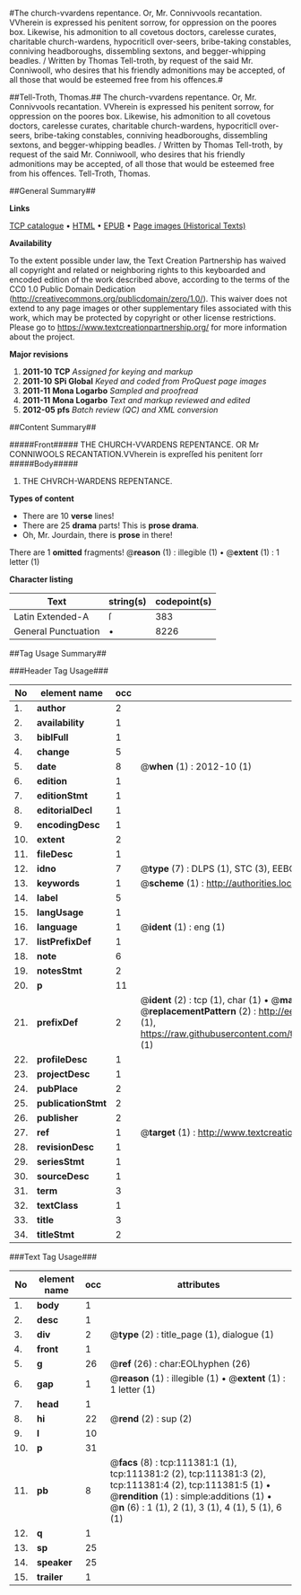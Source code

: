 #The church-vvardens repentance. Or, Mr. Connivvools recantation. VVherein is expressed his penitent sorrow, for oppression on the poores box. Likewise, his admonition to all covetous doctors, carelesse curates, charitable church-wardens, hypocriticll over-seers, bribe-taking constables, conniving headboroughs, dissembling sextons, and begger-whipping beadles. / Written by Thomas Tell-troth, by request of the said Mr. Conniwooll, who desires that his friendly admonitions may be accepted, of all those that would be esteemed free from his offences.#

##Tell-Troth, Thomas.##
The church-vvardens repentance. Or, Mr. Connivvools recantation. VVherein is expressed his penitent sorrow, for oppression on the poores box. Likewise, his admonition to all covetous doctors, carelesse curates, charitable church-wardens, hypocriticll over-seers, bribe-taking constables, conniving headboroughs, dissembling sextons, and begger-whipping beadles. / Written by Thomas Tell-troth, by request of the said Mr. Conniwooll, who desires that his friendly admonitions may be accepted, of all those that would be esteemed free from his offences.
Tell-Troth, Thomas.

##General Summary##

**Links**

[TCP catalogue](http://www.ota.ox.ac.uk/tcp/)  • 
[HTML](http://tei.it.ox.ac.uk/tcp/Texts-HTML/free/A79/A79777.html)  • 
[EPUB](http://tei.it.ox.ac.uk/tcp/Texts-EPUB/free/A79/A79777.epub) • 
[Page images (Historical Texts)](https://historicaltexts.jisc.ac.uk/eebo-99859307e)

**Availability**

To the extent possible under law, the Text Creation Partnership has waived all copyright and related or neighboring rights to this keyboarded and encoded edition of the work described above, according to the terms of the CC0 1.0 Public Domain Dedication (http://creativecommons.org/publicdomain/zero/1.0/). This waiver does not extend to any page images or other supplementary files associated with this work, which may be protected by copyright or other license restrictions. Please go to https://www.textcreationpartnership.org/ for more information about the project.

**Major revisions**

1. __2011-10__ __TCP__ *Assigned for keying and markup*
1. __2011-10__ __SPi Global__ *Keyed and coded from ProQuest page images*
1. __2011-11__ __Mona Logarbo__ *Sampled and proofread*
1. __2011-11__ __Mona Logarbo__ *Text and markup reviewed and edited*
1. __2012-05__ __pfs__ *Batch review (QC) and XML conversion*

##Content Summary##

#####Front#####
THE CHURCH-VVARDENS REPENTANCE. OR Mr CONNIWOOLS RECANTATION.VVherein is expreſſed his penitent ſorr
#####Body#####

1. THE CHVRCH-WARDENS REPENTANCE.

**Types of content**

  * There are 10 **verse** lines!
  * There are 25 **drama** parts! This is **prose drama**.
  * Oh, Mr. Jourdain, there is **prose** in there!

There are 1 **omitted** fragments! 
 @__reason__ (1) : illegible (1)  •  @__extent__ (1) : 1 letter (1)

**Character listing**


|Text|string(s)|codepoint(s)|
|---|---|---|
|Latin Extended-A|ſ|383|
|General Punctuation|•|8226|

##Tag Usage Summary##

###Header Tag Usage###

|No|element name|occ|attributes|
|---|---|---|---|
|1.|__author__|2||
|2.|__availability__|1||
|3.|__biblFull__|1||
|4.|__change__|5||
|5.|__date__|8| @__when__ (1) : 2012-10 (1)|
|6.|__edition__|1||
|7.|__editionStmt__|1||
|8.|__editorialDecl__|1||
|9.|__encodingDesc__|1||
|10.|__extent__|2||
|11.|__fileDesc__|1||
|12.|__idno__|7| @__type__ (7) : DLPS (1), STC (3), EEBO-CITATION (1), PROQUEST (1), VID (1)|
|13.|__keywords__|1| @__scheme__ (1) : http://authorities.loc.gov/ (1)|
|14.|__label__|5||
|15.|__langUsage__|1||
|16.|__language__|1| @__ident__ (1) : eng (1)|
|17.|__listPrefixDef__|1||
|18.|__note__|6||
|19.|__notesStmt__|2||
|20.|__p__|11||
|21.|__prefixDef__|2| @__ident__ (2) : tcp (1), char (1)  •  @__matchPattern__ (2) : ([0-9\-]+):([0-9IVX]+) (1), (.+) (1)  •  @__replacementPattern__ (2) : http://eebo.chadwyck.com/downloadtiff?vid=$1&page=$2 (1), https://raw.githubusercontent.com/textcreationpartnership/Texts/master/tcpchars.xml#$1 (1)|
|22.|__profileDesc__|1||
|23.|__projectDesc__|1||
|24.|__pubPlace__|2||
|25.|__publicationStmt__|2||
|26.|__publisher__|2||
|27.|__ref__|1| @__target__ (1) : http://www.textcreationpartnership.org/docs/. (1)|
|28.|__revisionDesc__|1||
|29.|__seriesStmt__|1||
|30.|__sourceDesc__|1||
|31.|__term__|3||
|32.|__textClass__|1||
|33.|__title__|3||
|34.|__titleStmt__|2||


###Text Tag Usage###

|No|element name|occ|attributes|
|---|---|---|---|
|1.|__body__|1||
|2.|__desc__|1||
|3.|__div__|2| @__type__ (2) : title_page (1), dialogue (1)|
|4.|__front__|1||
|5.|__g__|26| @__ref__ (26) : char:EOLhyphen (26)|
|6.|__gap__|1| @__reason__ (1) : illegible (1)  •  @__extent__ (1) : 1 letter (1)|
|7.|__head__|1||
|8.|__hi__|22| @__rend__ (2) : sup (2)|
|9.|__l__|10||
|10.|__p__|31||
|11.|__pb__|8| @__facs__ (8) : tcp:111381:1 (1), tcp:111381:2 (2), tcp:111381:3 (2), tcp:111381:4 (2), tcp:111381:5 (1)  •  @__rendition__ (1) : simple:additions (1)  •  @__n__ (6) : 1 (1), 2 (1), 3 (1), 4 (1), 5 (1), 6 (1)|
|12.|__q__|1||
|13.|__sp__|25||
|14.|__speaker__|25||
|15.|__trailer__|1||
